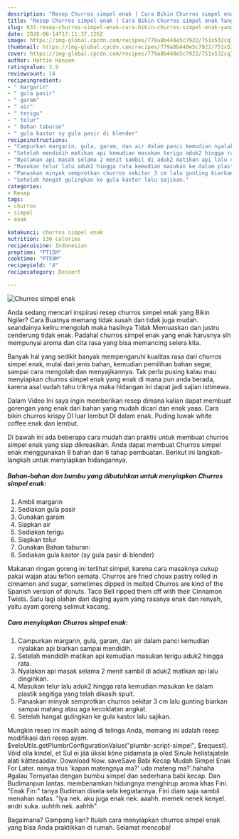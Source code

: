 ```yaml
---
description: "Resep Churros simpel enak | Cara Bikin Churros simpel enak Yang Sempurna"
title: "Resep Churros simpel enak | Cara Bikin Churros simpel enak Yang Sempurna"
slug: 637-resep-churros-simpel-enak-cara-bikin-churros-simpel-enak-yang-sempurna
date: 2020-06-14T17:11:37.126Z
image: https://img-global.cpcdn.com/recipes/779a8b440e5c7922/751x532cq70/churros-simpel-enak-foto-resep-utama.jpg
thumbnail: https://img-global.cpcdn.com/recipes/779a8b440e5c7922/751x532cq70/churros-simpel-enak-foto-resep-utama.jpg
cover: https://img-global.cpcdn.com/recipes/779a8b440e5c7922/751x532cq70/churros-simpel-enak-foto-resep-utama.jpg
author: Hattie Hansen
ratingvalue: 3.9
reviewcount: 14
recipeingredient:
- " margarin"
- " gula pasir"
- " garam"
- " air"
- " terigu"
- " telur"
- " Bahan taburan"
- " gula kastor sy gula pasir di blender"
recipeinstructions:
- "Campurkan margarin, gula, garam, dan air dalam panci kemudian nyalakan api biarkan sampai mendidih."
- "Setelah mendidih matikan api kemudian masukan terigu aduk2 hingga rata."
- "Nyalakan api masak selama 2 menit sambil di aduk2 matikan api lalu dinginkan."
- "Masukan telur lalu aduk2 hingga rata kemudian masukan ke dalam plastik segitiga yang telah dikasih spuit."
- "Panaskan minyak semprotkan churros sekitar 3 cm lalu gunting biarkan sampai matang atau aga kecoklatan angkat."
- "Setelah hangat gulingkan ke gula kastor lalu sajikan."
categories:
- Resep
tags:
- churros
- simpel
- enak

katakunci: churros simpel enak 
nutrition: 130 calories
recipecuisine: Indonesian
preptime: "PT15M"
cooktime: "PT59M"
recipeyield: "4"
recipecategory: Dessert

---
```



![Churros simpel enak](https://img-global.cpcdn.com/recipes/779a8b440e5c7922/751x532cq70/churros-simpel-enak-foto-resep-utama.jpg)

Anda sedang mencari inspirasi resep churros simpel enak yang Bikin Ngiler? Cara Buatnya memang tidak susah dan tidak juga mudah. seandainya keliru mengolah maka hasilnya Tidak Memuaskan dan justru cenderung tidak enak. Padahal churros simpel enak yang enak harusnya sih mempunyai aroma dan cita rasa yang bisa memancing selera kita.

Banyak hal yang sedikit banyak mempengaruhi kualitas rasa dari churros simpel enak, mulai dari jenis bahan, kemudian pemilihan bahan segar, sampai cara mengolah dan menyajikannya. Tak perlu pusing kalau mau menyiapkan churros simpel enak yang enak di mana pun anda berada, karena asal sudah tahu triknya maka hidangan ini dapat jadi sajian istimewa.

Dalam Video Ini saya ingin memberikan resep dimana kalian dapat membuat gorengan yang enak dari bahan yang mudah dicari dan enak yaaa. Cara bikin churros krispy DI luar lembut DI dalam enak. Puding luwak white coffee enak dan lembut.


Di bawah ini ada beberapa cara mudah dan praktis untuk membuat churros simpel enak yang siap dikreasikan. Anda dapat membuat Churros simpel enak menggunakan 8 bahan dan 6 tahap pembuatan. Berikut ini langkah-langkah untuk menyiapkan hidangannya.

<!--inarticleads1-->

##### Bahan-bahan dan bumbu yang dibutuhkan untuk menyiapkan Churros simpel enak:

1. Ambil  margarin
1. Sediakan  gula pasir
1. Gunakan  garam
1. Siapkan  air
1. Sediakan  terigu
1. Siapkan  telur
1. Gunakan  Bahan taburan:
1. Sediakan  gula kastor (sy gula pasir di blender)


Makanan ringan goreng ini terlihat simpel, karena cara masaknya cukup pakai wajan atau teflon semata. Churros are fried choux pastry rolled in cinnamon and sugar, sometimes dipped in melted Churros are kind of the Spanish version of donuts. Taco Bell ripped them off with their Cinnamon Twists. Satu lagi olahan dari daging ayam yang rasanya enak dan renyah, yaitu ayam goreng selimut kacang. 

<!--inarticleads2-->

##### Cara menyiapkan Churros simpel enak:

1. Campurkan margarin, gula, garam, dan air dalam panci kemudian nyalakan api biarkan sampai mendidih.
1. Setelah mendidih matikan api kemudian masukan terigu aduk2 hingga rata.
1. Nyalakan api masak selama 2 menit sambil di aduk2 matikan api lalu dinginkan.
1. Masukan telur lalu aduk2 hingga rata kemudian masukan ke dalam plastik segitiga yang telah dikasih spuit.
1. Panaskan minyak semprotkan churros sekitar 3 cm lalu gunting biarkan sampai matang atau aga kecoklatan angkat.
1. Setelah hangat gulingkan ke gula kastor lalu sajikan.


Mungkin resep ini masih asing di telinga Anda, memang ini adalah resep modifikasi dari resep ayam. $veloUtils.getPlumbrConfigurationValue(&#34;plumbr-script-simpel&#34;, $request). Võid olla kindel, et Sul ei jää ükski kõne pidamata ja oled Sinule helistajatele alati kättesaadav. Download Now. saveSave Babi Kecap Mudah Simpel Enak For Later. nanya trus &#39;kapan matengnya ma?&#39; uda mateng ma?&#39;.hahaha #galau Ternyataa dengan bumbu simpel dan sederhana babi kecap. Dan Budimanpun lantas. membenamkan hidungnya menghirup aroma khas Fini. &#34;Enak Fin:&#34; tanya Budiman disela·sela kegiatannya. Fini diam saja sambil menahan nafas. &#34;Iya nek. aku juga enak nek. aaahh. memek nenek kenyel. andri suka. uuhhh nek. aahhh&#34;. 

Bagaimana? Gampang kan? Itulah cara menyiapkan churros simpel enak yang bisa Anda praktikkan di rumah. Selamat mencoba!
